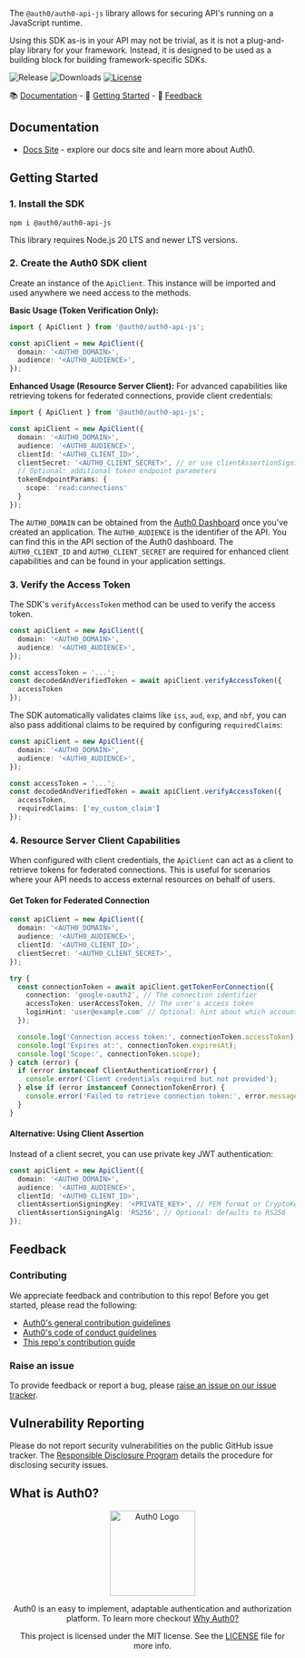 The `@auth0/auth0-api-js` library allows for securing API's running on a JavaScript runtime.

Using this SDK as-is in your API may not be trivial, as it is not a plug-and-play library for your framework. Instead, it is designed to be used as a building block for building framework-specific SDKs.

![Release](https://img.shields.io/npm/v/@auth0/auth0-api-js)
![Downloads](https://img.shields.io/npm/dw/@auth0/auth0-api-js)
[![License](https://img.shields.io/:license-mit-blue.svg?style=flat)](https://opensource.org/licenses/MIT)

📚 [Documentation](#documentation) - 🚀 [Getting Started](#getting-started) - 💬 [Feedback](#feedback)

## Documentation

- [Docs Site](https://auth0.com/docs) - explore our docs site and learn more about Auth0.

## Getting Started

### 1. Install the SDK

```shell
npm i @auth0/auth0-api-js
```

This library requires Node.js 20 LTS and newer LTS versions.

### 2. Create the Auth0 SDK client

Create an instance of the `ApiClient`. This instance will be imported and used anywhere we need access to the methods.

**Basic Usage (Token Verification Only):**
```ts
import { ApiClient } from '@auth0/auth0-api-js';

const apiClient = new ApiClient({
  domain: '<AUTH0_DOMAIN>',
  audience: '<AUTH0_AUDIENCE>',
});
```

**Enhanced Usage (Resource Server Client):**
For advanced capabilities like retrieving tokens for federated connections, provide client credentials:

```ts
import { ApiClient } from '@auth0/auth0-api-js';

const apiClient = new ApiClient({
  domain: '<AUTH0_DOMAIN>',
  audience: '<AUTH0_AUDIENCE>',
  clientId: '<AUTH0_CLIENT_ID>',
  clientSecret: '<AUTH0_CLIENT_SECRET>', // or use clientAssertionSigningKey
  // Optional: additional token endpoint parameters
  tokenEndpointParams: {
    scope: 'read:connections'
  }
});
```

The `AUTH0_DOMAIN` can be obtained from the [Auth0 Dashboard](https://manage.auth0.com) once you've created an application.
The `AUTH0_AUDIENCE` is the identifier of the API. You can find this in the API section of the Auth0 dashboard.
The `AUTH0_CLIENT_ID` and `AUTH0_CLIENT_SECRET` are required for enhanced client capabilities and can be found in your application settings.

### 3. Verify the Access Token

The SDK's `verifyAccessToken` method can be used to verify the access token.

```ts
const apiClient = new ApiClient({
  domain: '<AUTH0_DOMAIN>',
  audience: '<AUTH0_AUDIENCE>',
});

const accessToken = '...';
const decodedAndVerifiedToken = await apiClient.verifyAccessToken({
  accessToken
});
```

The SDK automatically validates claims like `iss`, `aud`, `exp`, and `nbf`, you can also pass additional claims to be required by configuring `requiredClaims`:

```ts
const apiClient = new ApiClient({
  domain: '<AUTH0_DOMAIN>',
  audience: '<AUTH0_AUDIENCE>',
});

const accessToken = '...';
const decodedAndVerifiedToken = await apiClient.verifyAccessToken({
  accessToken,
  requiredClaims: ['my_custom_claim']
});
```

### 4. Resource Server Client Capabilities

When configured with client credentials, the `ApiClient` can act as a client to retrieve tokens for federated connections. This is useful for scenarios where your API needs to access external resources on behalf of users.

#### Get Token for Federated Connection

```ts
const apiClient = new ApiClient({
  domain: '<AUTH0_DOMAIN>',
  audience: '<AUTH0_AUDIENCE>',
  clientId: '<AUTH0_CLIENT_ID>',
  clientSecret: '<AUTH0_CLIENT_SECRET>',
});

try {
  const connectionToken = await apiClient.getTokenForConnection({
    connection: 'google-oauth2', // The connection identifier
    accessToken: userAccessToken, // The user's access token
    loginHint: 'user@example.com' // Optional: hint about which account to use
  });

  console.log('Connection access token:', connectionToken.accessToken);
  console.log('Expires at:', connectionToken.expiresAt);
  console.log('Scope:', connectionToken.scope);
} catch (error) {
  if (error instanceof ClientAuthenticationError) {
    console.error('Client credentials required but not provided');
  } else if (error instanceof ConnectionTokenError) {
    console.error('Failed to retrieve connection token:', error.message);
  }
}
```

#### Alternative: Using Client Assertion

Instead of a client secret, you can use private key JWT authentication:

```ts
const apiClient = new ApiClient({
  domain: '<AUTH0_DOMAIN>',
  audience: '<AUTH0_AUDIENCE>',
  clientId: '<AUTH0_CLIENT_ID>',
  clientAssertionSigningKey: '<PRIVATE_KEY>', // PEM format or CryptoKey
  clientAssertionSigningAlg: 'RS256', // Optional: defaults to RS256
});
```

## Feedback

### Contributing

We appreciate feedback and contribution to this repo! Before you get started, please read the following:

- [Auth0's general contribution guidelines](https://github.com/auth0/open-source-template/blob/master/GENERAL-CONTRIBUTING.md)
- [Auth0's code of conduct guidelines](https://github.com/auth0/open-source-template/blob/master/CODE-OF-CONDUCT.md)
- [This repo's contribution guide](https://github.com/auth0/auth0-auth-js/blob/main/CONTRIBUTING.md)

### Raise an issue

To provide feedback or report a bug, please [raise an issue on our issue tracker](https://github.com/auth0/auth0-auth-js/issues).

## Vulnerability Reporting

Please do not report security vulnerabilities on the public GitHub issue tracker. The [Responsible Disclosure Program](https://auth0.com/responsible-disclosure-policy) details the procedure for disclosing security issues.

## What is Auth0?

<p align="center">
  <picture>
    <source media="(prefers-color-scheme: dark)" srcset="https://cdn.auth0.com/website/sdks/logos/auth0_dark_mode.png" width="150">
    <source media="(prefers-color-scheme: light)" srcset="https://cdn.auth0.com/website/sdks/logos/auth0_light_mode.png" width="150">
    <img alt="Auth0 Logo" src="https://cdn.auth0.com/website/sdks/logos/auth0_light_mode.png" width="150">
  </picture>
</p>
<p align="center">
  Auth0 is an easy to implement, adaptable authentication and authorization platform. To learn more checkout <a href="https://auth0.com/why-auth0">Why Auth0?</a>
</p>
<p align="center">
  This project is licensed under the MIT license. See the <a href="https://github.com/auth0/auth0-auth-js/blob/main/packages/auth0-api-js/LICENSE"> LICENSE</a> file for more info.
</p>
